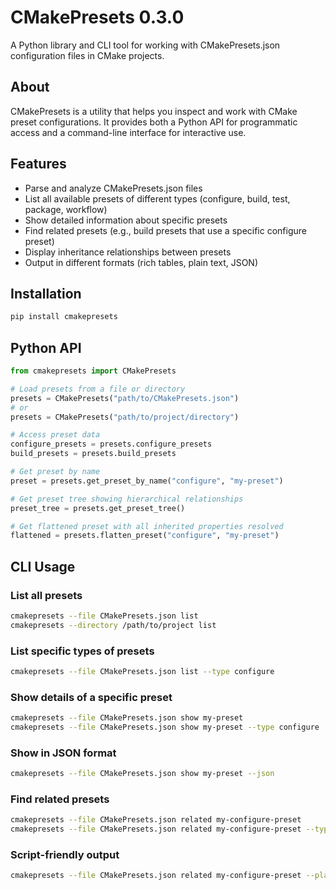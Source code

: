 [//]: # (x-release-please-start-version)
# CMakePresets 0.3.0
[//]: # (x-release-please-end)


A Python library and CLI tool for working with CMakePresets.json configuration files in CMake projects.

## About

CMakePresets is a utility that helps you inspect and work with CMake preset configurations. It provides both a Python API for programmatic access and a command-line interface for interactive use.

## Features

- Parse and analyze CMakePresets.json files
- List all available presets of different types (configure, build, test, package, workflow)
- Show detailed information about specific presets
- Find related presets (e.g., build presets that use a specific configure preset)
- Display inheritance relationships between presets
- Output in different formats (rich tables, plain text, JSON)

## Installation

```bash
pip install cmakepresets
```

## Python API

```python
from cmakepresets import CMakePresets

# Load presets from a file or directory
presets = CMakePresets("path/to/CMakePresets.json")
# or
presets = CMakePresets("path/to/project/directory")

# Access preset data
configure_presets = presets.configure_presets
build_presets = presets.build_presets

# Get preset by name
preset = presets.get_preset_by_name("configure", "my-preset")

# Get preset tree showing hierarchical relationships
preset_tree = presets.get_preset_tree()

# Get flattened preset with all inherited properties resolved
flattened = presets.flatten_preset("configure", "my-preset")
```


## CLI Usage

### List all presets

```bash
cmakepresets --file CMakePresets.json list
cmakepresets --directory /path/to/project list
```

### List specific types of presets

```bash
cmakepresets --file CMakePresets.json list --type configure
```

### Show details of a specific preset

```bash
cmakepresets --file CMakePresets.json show my-preset
cmakepresets --file CMakePresets.json show my-preset --type configure
```

### Show in JSON format

```bash
cmakepresets --file CMakePresets.json show my-preset --json
```

### Find related presets

```bash
cmakepresets --file CMakePresets.json related my-configure-preset
cmakepresets --file CMakePresets.json related my-configure-preset --type build
```

### Script-friendly output

```bash
cmakepresets --file CMakePresets.json related my-configure-preset --plain
```
